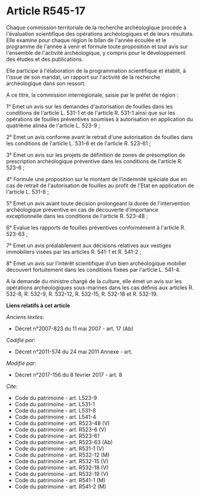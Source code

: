 # Article R545-17

Chaque commission territoriale de la recherche archéologique procède à l'évaluation scientifique des opérations
archéologiques et de leurs résultats. Elle examine pour chaque région le bilan de l'année écoulée et le programme de l'année
à venir et formule toute proposition et tout avis sur l'ensemble de l'activité archéologique, y compris pour le développement
des études et des publications. 

Elle participe à l'élaboration de la programmation scientifique et établit, à l'issue de son mandat, un rapport sur
l'activité de la recherche archéologique dans son ressort. 

A ce titre, la commission interrégionale, saisie par le préfet de région : 

1° Emet un avis sur les demandes d'autorisation de fouilles dans les conditions de l'article L. 531-1 et de l'article R.
531-1 ainsi que sur les opérations de fouilles préventives soumises à autorisation en application du quatrième alinéa de
l'article L. 523-9 ; 

2° Emet un avis conforme avant le retrait d'une autorisation de fouilles dans les conditions de l'article L. 531-6 et de
l'article R. 523-61 ; 

3° Emet un avis sur les projets de définition de zones de présomption de prescription archéologique préventive dans les
conditions de l'article R. 523-6 ; 

4° Formule une proposition sur le montant de l'indemnité spéciale due en cas de retrait de l'autorisation de fouilles au
profit de l'Etat en application de l'article L. 531-8 ; 

5° Emet un avis avant toute décision prolongeant la durée de l'intervention archéologique préventive en cas de découverte
d'importance exceptionnelle dans les conditions de l'article R. 523-48 ; 

6° Evalue les rapports de fouilles préventives conformément à l'article R. 523-63 ; 

7° Emet un avis préalablement aux décisions relatives aux vestiges immobiliers visées par les articles R. 541-1 et R.
541-2 ; 

8° Emet un avis sur l'intérêt scientifique d'un bien archéologique mobilier découvert fortuitement dans les conditions fixées
par l'article L. 541-4. 

A la demande du ministre chargé de la culture, elle émet un avis sur les opérations archéologiques sous-marines dans les cas
définis aux articles R. 532-8, R. 532-9, R. 532-12, R. 532-15, R. 532-18 et R. 532-19.

**Liens relatifs à cet article**

_Anciens textes_:

  - Décret n°2007-823 du 11 mai 2007 - art. 17 (Ab)

_Codifié par_:

  - Décret n°2011-574 du 24 mai 2011 Annexe - art.

_Modifié par_:

  - Décret n°2017-156 du 8 février 2017 - art. 8

_Cite_:

  - Code du patrimoine - art. L523-9
  - Code du patrimoine - art. L531-1
  - Code du patrimoine - art. L531-8
  - Code du patrimoine - art. L541-4
  - Code du patrimoine - art. R523-48 (V)
  - Code du patrimoine - art. R523-6 (V)
  - Code du patrimoine - art. R523-61
  - Code du patrimoine - art. R523-63 (Ab)
  - Code du patrimoine - art. R531-1 (V)
  - Code du patrimoine - art. R532-12 (M)
  - Code du patrimoine - art. R532-15 (V)
  - Code du patrimoine - art. R532-18 (V)
  - Code du patrimoine - art. R532-19 (V)
  - Code du patrimoine - art. R541-1 (M)
  - Code du patrimoine - art. R541-2 (M)
